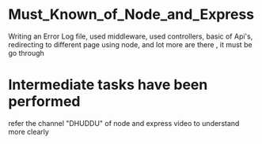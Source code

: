 # Must_Known_of_Node_and_Express
Writing an Error Log file, used middleware, used controllers, basic of Api's, redirecting to different page using node, and lot more are there , it must be go through

# Intermediate tasks have been performed
refer the channel "DHUDDU" of node and express video to understand more clearly
